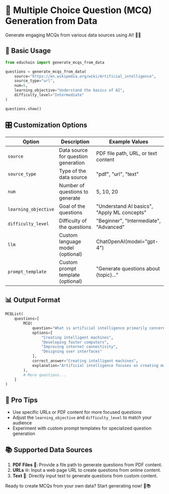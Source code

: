 # 📝 Multiple Choice Question (MCQ) Generation from Data

Generate engaging MCQs from various data sources using AI! 🧠✨

## 🚀 Basic Usage

```python
from educhain import generate_mcqs_from_data

questions = generate_mcqs_from_data(
    source="https://en.wikipedia.org/wiki/Artificial_intelligence",
    source_type="url",
    num=5,
    learning_objective="Understand the basics of AI",
    difficulty_level="Intermediate"
)

questions.show()
```

## 🎛️ Customization Options

| Option | Description | Example Values |
|--------|-------------|----------------|
| `source` | Data source for question generation | PDF file path, URL, or text content |
| `source_type` | Type of the data source | "pdf", "url", "text" |
| `num` | Number of questions to generate | 5, 10, 20 |
| `learning_objective` | Goal of the questions | "Understand AI basics", "Apply ML concepts" |
| `difficulty_level` | Difficulty of the questions | "Beginner", "Intermediate", "Advanced" |
| `llm` | Custom language model (optional) | ChatOpenAI(model="gpt-4") |
| `prompt_template` | Custom prompt template (optional) | "Generate questions about {topic}..." |

## 📊 Output Format

```python
MCQList(
    questions=[
        MCQ(
            question="What is artificial intelligence primarily concerned with?",
            options=[
                "Creating intelligent machines",
                "Developing faster computers",
                "Improving internet connectivity",
                "Designing user interfaces"
            ],
            correct_answer="Creating intelligent machines",
            explanation="Artificial intelligence focuses on creating machines that can perform tasks requiring human-like intelligence."
        ),
        # More questions...
    ]
)
```

## 🌟 Pro Tips

- Use specific URLs or PDF content for more focused questions
- Adjust the `learning_objective` and `difficulty_level` to match your audience
- Experiment with custom prompt templates for specialized question generation

## 📚 Supported Data Sources

1. **PDF Files** 📄: Provide a file path to generate questions from PDF content.
2. **URLs** 🌐: Input a web page URL to create questions from online content.
3. **Text** 📝: Directly input text to generate questions from custom content.

Ready to create MCQs from your own data? Start generating now! 🚀📚
